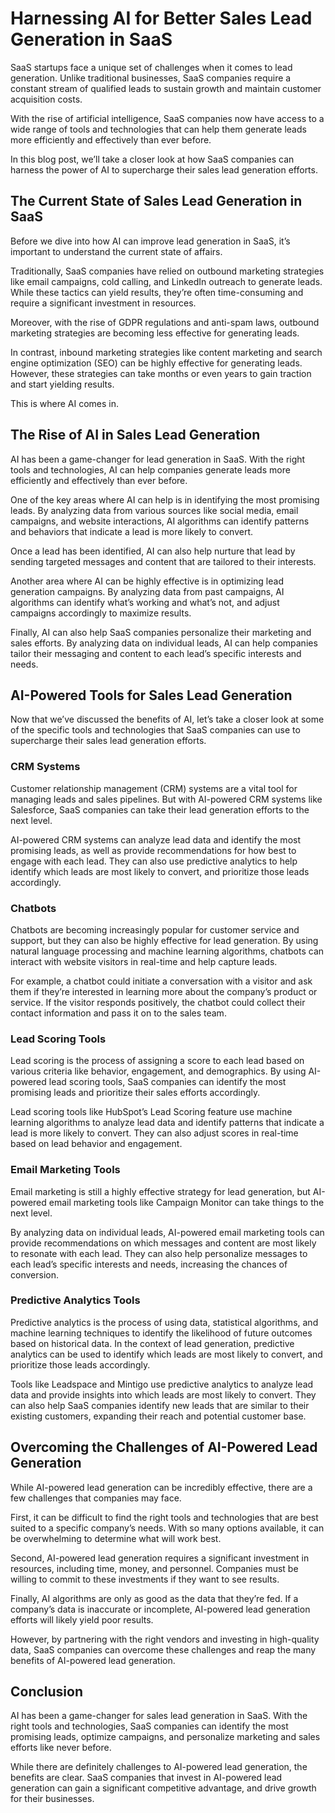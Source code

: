 # Harnessing AI for Better Sales Lead Generation in SaaS

SaaS startups face a unique set of challenges when it comes to lead generation. Unlike traditional businesses, SaaS companies require a constant stream of qualified leads to sustain growth and maintain customer acquisition costs.

With the rise of artificial intelligence, SaaS companies now have access to a wide range of tools and technologies that can help them generate leads more efficiently and effectively than ever before.

In this blog post, we’ll take a closer look at how SaaS companies can harness the power of AI to supercharge their sales lead generation efforts.

## The Current State of Sales Lead Generation in SaaS

Before we dive into how AI can improve lead generation in SaaS, it’s important to understand the current state of affairs.

Traditionally, SaaS companies have relied on outbound marketing strategies like email campaigns, cold calling, and LinkedIn outreach to generate leads. While these tactics can yield results, they’re often time-consuming and require a significant investment in resources.

Moreover, with the rise of GDPR regulations and anti-spam laws, outbound marketing strategies are becoming less effective for generating leads.

In contrast, inbound marketing strategies like content marketing and search engine optimization (SEO) can be highly effective for generating leads. However, these strategies can take months or even years to gain traction and start yielding results.

This is where AI comes in.

## The Rise of AI in Sales Lead Generation

AI has been a game-changer for lead generation in SaaS. With the right tools and technologies, AI can help companies generate leads more efficiently and effectively than ever before.

One of the key areas where AI can help is in identifying the most promising leads. By analyzing data from various sources like social media, email campaigns, and website interactions, AI algorithms can identify patterns and behaviors that indicate a lead is more likely to convert.

Once a lead has been identified, AI can also help nurture that lead by sending targeted messages and content that are tailored to their interests.

Another area where AI can be highly effective is in optimizing lead generation campaigns. By analyzing data from past campaigns, AI algorithms can identify what’s working and what’s not, and adjust campaigns accordingly to maximize results.

Finally, AI can also help SaaS companies personalize their marketing and sales efforts. By analyzing data on individual leads, AI can help companies tailor their messaging and content to each lead’s specific interests and needs.

## AI-Powered Tools for Sales Lead Generation

Now that we’ve discussed the benefits of AI, let’s take a closer look at some of the specific tools and technologies that SaaS companies can use to supercharge their sales lead generation efforts.

### CRM Systems

Customer relationship management (CRM) systems are a vital tool for managing leads and sales pipelines. But with AI-powered CRM systems like Salesforce, SaaS companies can take their lead generation efforts to the next level.

AI-powered CRM systems can analyze lead data and identify the most promising leads, as well as provide recommendations for how best to engage with each lead. They can also use predictive analytics to help identify which leads are most likely to convert, and prioritize those leads accordingly.

### Chatbots

Chatbots are becoming increasingly popular for customer service and support, but they can also be highly effective for lead generation. By using natural language processing and machine learning algorithms, chatbots can interact with website visitors in real-time and help capture leads.

For example, a chatbot could initiate a conversation with a visitor and ask them if they’re interested in learning more about the company’s product or service. If the visitor responds positively, the chatbot could collect their contact information and pass it on to the sales team.

### Lead Scoring Tools

Lead scoring is the process of assigning a score to each lead based on various criteria like behavior, engagement, and demographics. By using AI-powered lead scoring tools, SaaS companies can identify the most promising leads and prioritize their sales efforts accordingly.

Lead scoring tools like HubSpot’s Lead Scoring feature use machine learning algorithms to analyze lead data and identify patterns that indicate a lead is more likely to convert. They can also adjust scores in real-time based on lead behavior and engagement.

### Email Marketing Tools

Email marketing is still a highly effective strategy for lead generation, but AI-powered email marketing tools like Campaign Monitor can take things to the next level.

By analyzing data on individual leads, AI-powered email marketing tools can provide recommendations on which messages and content are most likely to resonate with each lead. They can also help personalize messages to each lead’s specific interests and needs, increasing the chances of conversion.

### Predictive Analytics Tools

Predictive analytics is the process of using data, statistical algorithms, and machine learning techniques to identify the likelihood of future outcomes based on historical data. In the context of lead generation, predictive analytics can be used to identify which leads are most likely to convert, and prioritize those leads accordingly.

Tools like Leadspace and Mintigo use predictive analytics to analyze lead data and provide insights into which leads are most likely to convert. They can also help SaaS companies identify new leads that are similar to their existing customers, expanding their reach and potential customer base.

## Overcoming the Challenges of AI-Powered Lead Generation

While AI-powered lead generation can be incredibly effective, there are a few challenges that companies may face.

First, it can be difficult to find the right tools and technologies that are best suited to a specific company’s needs. With so many options available, it can be overwhelming to determine what will work best.

Second, AI-powered lead generation requires a significant investment in resources, including time, money, and personnel. Companies must be willing to commit to these investments if they want to see results.

Finally, AI algorithms are only as good as the data that they’re fed. If a company’s data is inaccurate or incomplete, AI-powered lead generation efforts will likely yield poor results.

However, by partnering with the right vendors and investing in high-quality data, SaaS companies can overcome these challenges and reap the many benefits of AI-powered lead generation.

## Conclusion

AI has been a game-changer for sales lead generation in SaaS. With the right tools and technologies, SaaS companies can identify the most promising leads, optimize campaigns, and personalize marketing and sales efforts like never before.

While there are definitely challenges to AI-powered lead generation, the benefits are clear. SaaS companies that invest in AI-powered lead generation can gain a significant competitive advantage, and drive growth for their businesses.